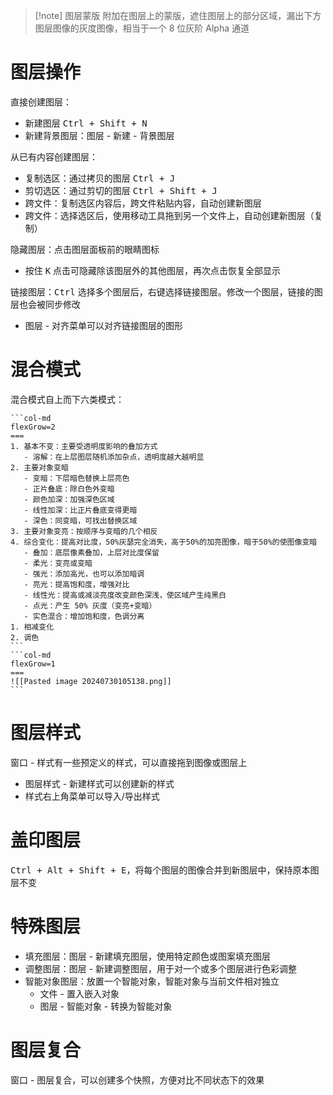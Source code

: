 >[!note] 图层蒙版
>附加在图层上的蒙版，遮住图层上的部分区域，漏出下方图层图像的灰度图像，相当于一个 8 位灰阶 Alpha 通道
# 图层操作

直接创建图层：
- 新建图层 <kbd>Ctrl + Shift + N</kbd>
- 新建背景图层：图层 - 新建 - 背景图层

从已有内容创建图层：
- 复制选区：通过拷贝的图层 <kbd>Ctrl + J</kbd>
- 剪切选区：通过剪切的图层 <kbd>Ctrl + Shift + J</kbd>
- 跨文件：复制选区内容后，跨文件粘贴内容，自动创建新图层
- 跨文件：选择选区后，使用移动工具拖到另一个文件上，自动创建新图层（复制）

隐藏图层：点击图层面板前的眼睛图标
- 按住 <kbd>K</kbd> 点击可隐藏除该图层外的其他图层，再次点击恢复全部显示

链接图层：<kbd>Ctrl</kbd> 选择多个图层后，右键选择链接图层。修改一个图层，链接的图层也会被同步修改
- 图层 - 对齐菜单可以对齐链接图层的图形
# 混合模式

混合模式自上而下六类模式：

````col
```col-md
flexGrow=2
===
1. 基本不变：主要受透明度影响的叠加方式
   - 溶解：在上层图层随机添加杂点，透明度越大越明显
2. 主要对象变暗
   - 变暗：下层暗色替换上层亮色
   - 正片叠底：除白色外变暗
   - 颜色加深：加强深色区域
   - 线性加深：比正片叠底变得更暗
   - 深色：同变暗，可找出替换区域
3. 主要对象变亮：按顺序与变暗的几个相反
4. 综合变化：提高对比度，50%灰瑟完全消失，高于50%的加亮图像，暗于50%的使图像变暗
   - 叠加：底层像素叠加，上层对比度保留
   - 柔光：变亮或变暗
   - 强光：添加高光，也可以添加暗调
   - 亮光：提高饱和度，增强对比
   - 线性光：提高或减淡亮度改变颜色深浅，使区域产生纯黑白
   - 点光：产生 50% 灰度（变亮+变暗）
   - 实色混合：增加饱和度，色调分离
1. 相减变化
2. 调色
```
```col-md
flexGrow=1
===
![[Pasted image 20240730105138.png]]
```
````
# 图层样式

窗口 - 样式有一些预定义的样式，可以直接拖到图像或图层上
- 图层样式 - 新建样式可以创建新的样式
- 样式右上角菜单可以导入/导出样式
# 盖印图层

<kbd>Ctrl + Alt + Shift + E</kbd>，将每个图层的图像合并到新图层中，保持原本图层不变
# 特殊图层

- 填充图层：图层 - 新建填充图层，使用特定颜色或图案填充图层
- 调整图层：图层 - 新建调整图层，用于对一个或多个图层进行色彩调整
- 智能对象图层：放置一个智能对象，智能对象与当前文件相对独立
	- 文件 - 置入嵌入对象
	- 图层 - 智能对象 - 转换为智能对象
# 图层复合

窗口 - 图层复合，可以创建多个快照，方便对比不同状态下的效果